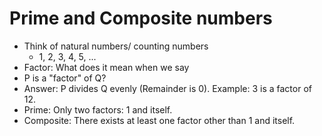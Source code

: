 # Prime and Composite numbers

- Think of natural numbers/ counting numbers
  - 1, 2, 3, 4, 5, ...
- Factor: What does it mean when we say
- P is a "factor" of Q?
- Answer: P divides Q evenly (Remainder is 0). Example: 3 is a factor of 12.
- Prime: Only two factors: 1 and itself.
- Composite: There exists at least one factor other than 1 and itself.
